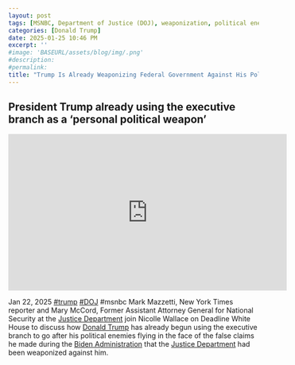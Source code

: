 ```yaml
---
layout: post
tags: [MSNBC, Department of Justice (DOJ), weaponization, political enemies, politics]
categories: [Donald Trump]
date: 2025-01-25 10:46 PM
excerpt: ''
#image: 'BASEURL/assets/blog/img/.png'
#description:
#permalink:
title: "Trump Is Already Weaponizing Federal Government Against His Political Enemies"
---
```


## President Trump already using the executive branch as a ‘personal political weapon’

<iframe width="560" height="315" src="https://www.youtube.com/embed/Oy2A5CF2EgM?si=6IPdj591fdCyV-w2" title="YouTube video player" frameborder="0" allow="accelerometer; autoplay; clipboard-write; encrypted-media; gyroscope; picture-in-picture; web-share" referrerpolicy="strict-origin-when-cross-origin" allowfullscreen></iframe>

Jan 22, 2025  [#trump](https://www.whitehouse.gov/) [#DOJ](https://www.justice.gov/) #msnbc
Mark Mazzetti, New York Times reporter and Mary McCord, Former Assistant Attorney General for National Security at the [Justice Department](https://www.justice.gov/) join Nicolle Wallace on Deadline White House to discuss how [Donald Trump](https://www.whitehouse.gov/) has already begun using the executive branch to go after his political enemies flying in the face of the false claims he made during the [Biden Administration](https://bidenwhitehouse.archives.gov/) that the [Justice Department](https://www.justice.gov/) had been weaponized against him.

